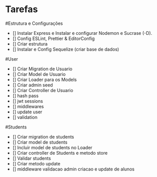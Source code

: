 # Tarefas

#Estrutura e Configurações
- [] Instalar Express e Instalar e configurar Nodemon e Sucrase (-D).
- [] Config ESLint, Prettier & EditorConfig
- [] Criar estrutura
- [] Instalar e Config Sequelize (criar base de dados)

#User
- [] Criar Migration de Usuario
- [] Criar Model de Usuario
- [] Criar Loader para os Models
- [] Criar admin seed
- [] Criar Controller de Usuario
- [] hash pass
- [] jwt sessions
- [] middlewares
- [] update user
- [] validation

#Students
- [] Criar migration de students
- [] Criar model de students
- [] Incluir model de students no Loader
- [] Criar controller de Students e metodo store
- [] Validar students
- [] Criar metodo update
- [] middleware validacao admin criacao e update de alunos 

